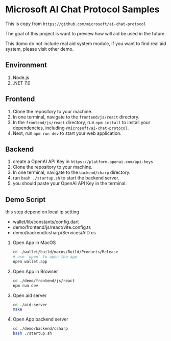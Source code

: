 # Microsoft AI Chat Protocol Samples

This is copy from `https://github.com/microsoft/ai-chat-protocol`

The goal of this project is want to preview how will aid be used in the future.

This domo do not include real aid system module, if you want to find real aid system, please visit other demo.

## Environment

1. Node.js
2. .NET 7.0

## Frontend

1. Clone the repository to your machine.
2. In one terminal, navigate to the `frontend/js/react` directory.
3. In the `frontend/js/react` directory, run `npm install` to install your dependencies, including [`@microsoft/ai-chat-protocol`](https://www.npmjs.com/package/@microsoft/ai-chat-protocol).
4. Next, run `npm run dev` to start your web application.

## Backend

1. create a OpenAI API Key in `https://platform.openai.com/api-keys`
2. Clone the repository to your machine.
3. In one terminal, navigate to the `backend/charp` directory.
4. run `bash ./startup.sh` to start the backend server.
5. you should paste your OpenAI API Key in the terminal.

## Demo Script

this step depend on local ip setting
- wallet/lib/constants/config.dart
- demo/frontend/js/react/vite.config.ts
- demo/backend/csharp/Services/AID.cs

1. Open App in MacOS
    ```bash
    cd ./wallet/build/macos/Build/Products/Release
    # use `open` to open the app
    open wallet.app
    ```
2. Open App in Browser
    ```bash
    cd ./demo/frontend/js/react
    npm run dev
    ```
3. Open aid server
    ```bash
    cd ./aid-server
    make
    ```
4. Open App backend server
    ```bash
    cd ./demo/backend/csharp
    bash ./startup.sh
    ```
